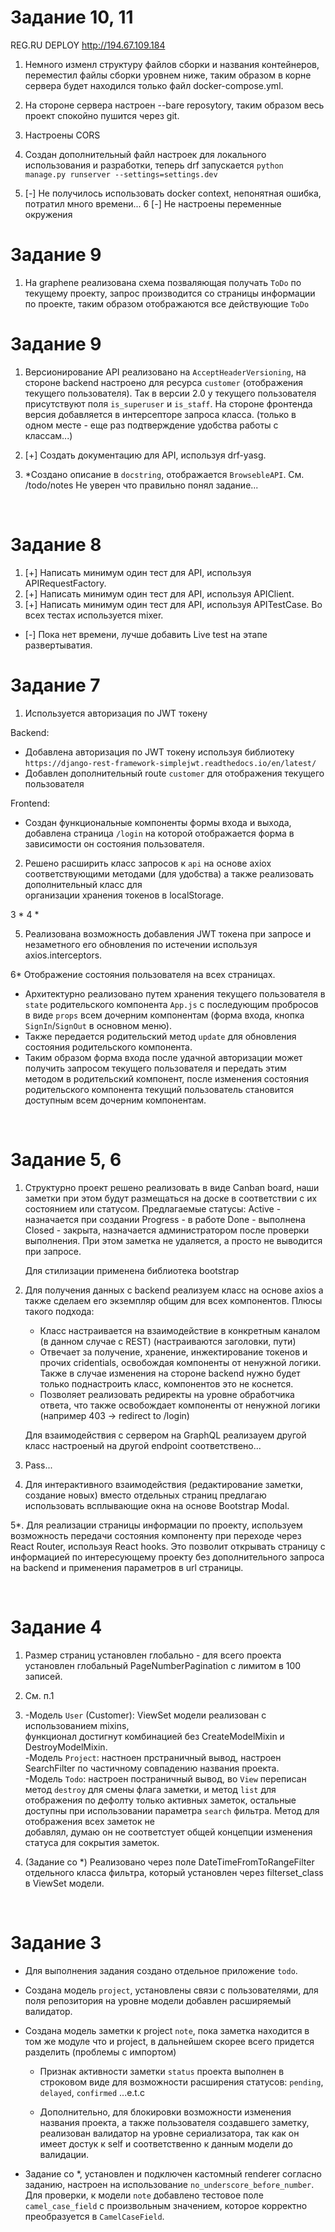 # Задание 10, 11

 REG.RU DEPLOY http://194.67.109.184
 
 1. Немного изменл структуру файлов сборки и названия контейнеров, переместил файлы сборки уровнем ниже, таким образом в корне сервера будет находился только файл docker-compose.yml. 
 2. На стороне сервера настроен --bare reposytory, таким образом весь проект спокойно пушится через git.
 3. Настроены CORS
 4. Создан дополнительный файл настроек для локального использования и разработки, теперь drf запускается `python manage.py runserver --settings=settings.dev`
 
 5. [-] Не получилось использовать docker context, непонятная ошибка, потратил много времени...
 6  [-] Не настроены переменные окружения


# Задание 9

 1. На graphene реализована схема позваляющая получать `ToDo` по текущему проекту, запрос производится со страницы информации по проектe, таким образом отображаются все действующие `ToDo`

# Задание 9

 1. Версионирование API реализовано на `AcceptHeaderVersioning`, на стороне backend настроено для ресурса `customer` (отображения текущего пользователя).    Так в версии 2.0 у текущего пользователя присутствуют поля `is_superuser` и `is_staff`. На стороне фронтенда версия добавляется в интерсепторе запроса    класса. (только в одном месте - еще раз подтверждение удобства работы с классам...)

 2. [+] Создать документацию для API, используя drf-yasg.
 3. *Создано описание в `docstring`, отображается `BrowsebleAPI`. См. /todo/notes 
       Не уверен что правильно понял задание...
<br>

# Задание 8

1. [+] Написать минимум один тест для API, используя APIRequestFactory.
2. [+] Написать минимум один тест для API, используя APIClient.
3. [+] Написать минимум один тест для API, используя APITestCase.
    Во всех тестах используется mixer.
*  [-] Пока нет времени, лучше добавить Live test на этапе развертыватия.


# Задание 7

1. Используется авторизация по JWT токену

Backend:
   - Добавлена авторизация по JWT токену используя библиотеку
     `https://django-rest-framework-simplejwt.readthedocs.io/en/latest/`
   - Добавлен дополнительный route `customer` для отображения текущего пользователя

Frontend: 
   - Создан функциональные компоненты формы входа и выхода, добавлена страница `/login` на которой отображается форма в зависимости он состояния пользователя.

2. Решено расширить класс запросов к `api` на основе axiox соответствующими методами (для удобства) а также реализовать дополнительный класс для     
организации хранения токенов в localStorage.

3 *
4 *

5. Реализована возможность добавления JWT токена при запросе и незаметного его обновления по истечении используя axios.interceptors. 

6* Отображение состояния пользователя на всех страницах.
   - Архитектурно реализовано путем хранения текущего пользователя в `state` родительского компонента `App.js` с последующим пробросов в виде `props` всем 
   дочерним компонентам (форма входа, кнопка `SignIn`/`SignOut` в основном меню). 
   - Также передается родительский метод `update` для обновления состояния родительского компонента. 
   - Таким образом форма входа после удачной авторизации может получить запросом текущего пользователя и передать этим методом в родительский компонент,      после изменения состояния родительского компонента текущий пользователь становится доступным всем дочерним компонентам.  
<br>

# Задание 5, 6

1. Структурно проект решено реализовать в виде Canban board, наши заметки при этом будут размещаться на доске в соответствии с их состоянием или статусом. Предлагаемые статусы:
	Active - назначается при создании
	Progress - в работе 
	Done - выполнена
	Closed - закрыта, назначается администратором после проверки выполнения. При этом заметка 
         	 не удаляется, а просто не выводится при запросе. 

    Для стилизации применена библиотека bootstrap

2. Для получения данных с backend реализуем класс на основе axios а также сделаем его экземпляр общим для всех компонентов. 
   Плюсы такого подхода:
     - Класс настраивается на взаимодействие в конкретным каналом (в данном случае с REST) 
        (настраиваются заголовки, пути)
     - Отвечает за получение, хранение, инжектирование токенов и прочих cridentials,
       освобождая компоненты от ненужной логики. Также в случае изменения на стороне backend нужно будет только поднастроить класс, компонентов это не коснется. 
     - Позволяет реализовать редиректы на уровне обработчика ответа, что также освобождает
       компоненты от ненужной логики (например 403 -> redirect to /login) 
    
    Для взаимодействия с сервером на GraphQL реализауем другой класс настроеный на
       другой endpoint соответствено...

3. Pass... 

4. Для интерактивного взаимодействия (редактирование заметки, создание новых) вместо отдельных
   страниц предлагаю использовать всплывающие окна на основе Bootstrap Modal.

5*. Для реализации страницы информации по проекту, используем возможность передачи состояния
    компоненту при переходе через React Router, используя React hooks. Это позволит открывать страницу с информацией по интересующему проекту без 
    дополнительного запроса на backend и применения параметров в url страницы.
   
<br>


# Задание 4

1. Размер страниц установлен глобально - для всего проекта установлен глобальный 
    PageNumberPagination с лимитом в 100 записей.
2. См. п.1
3. -Модель `User` (Customer): ViewSet модели реализован с использованием mixins,     
                              функционал достигнут комбинацией без CreateModelMixin и DestroyModelMixin.      
   -Модель `Project`: настноен прстраничный вывод, настроен SearchFilter по частичному совпадению названия проекта.     
   -Модель `Todo`: настроен постраничный вывод, во `View` переписан метод `destroy` для смены флага заметки, и метод `list` для отображения по дефолту                      только активных заметок, остальные доступны при использовании параметра `search` фильтра. Метод для отображения всех заметок не  
                   добавлял, думаю он не соответстует общей концепции изменения статуса для сокрытия заметок. 

4. (Задание со *) Реализовано через поле DateTimeFromToRangeFilter отдельного класса фильтра, который установлен через filterset_class в ViewSet модели.  

<br>

# Задание 3

- Для выполнения задания создано отдельное приложение `todo`.
- Создана модель `project`, установлены связи с пользователями, для поля репозитория на уровне модели
  добавлен расширяемый валидатор.

- Создана модель заметки к project `note`, пока заметка находится в том же модуле что и project, 
      в дальнейшем скорее всего придется разделить (проблемы с импортом) 

    - Признак активности заметки `status` проекта выполнен в строковом виде для возможности расширения
      статусов: `pending`, `delayed`, `confirmed` ...e.t.c

    - Дополнительно, для блокировки возможности изменения названия проекта, а 
    также пользователя создавшего заметку, реализован валидатор на уровне
    сериализатора, так как он имеет достук к self и соответственно к данным модели до валидации. 

- Задание со *, установлен и подключен кастомный renderer согласно заданию, настроен на
  использование `no_underscore_before_number`. Для проверки, к модели `note` добавлено тестовое
  поле `camel_case_field` с произвольным значением, которое корректно преобразуется
  в `CamelCaseField`. 

